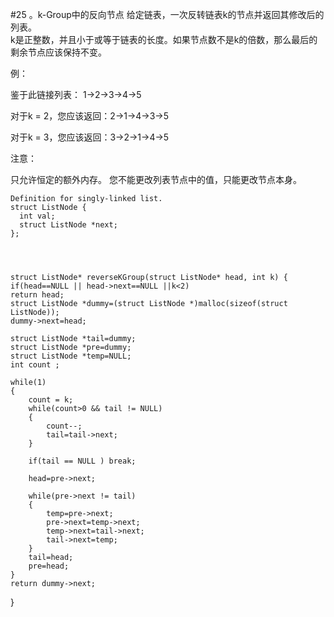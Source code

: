#25 。k-Group中的反向节点
给定链表，一次反转链表k的节点并返回其修改后的列表。  
k是正整数，并且小于或等于链表的长度。如果节点数不是k的倍数，那么最后的剩余节点应该保持不变。

例：

鉴于此链接列表： 1->2->3->4->5

对于k = 2，您应该返回：2->1->4->3->5

对于k = 3，您应该返回：3->2->1->4->5

注意：

只允许恒定的额外内存。
您不能更改列表节点中的值，只能更改节点本身。


    Definition for singly-linked list.
    struct ListNode {
      int val;
      struct ListNode *next;
    };
  
    


    struct ListNode* reverseKGroup(struct ListNode* head, int k) {
    if(head==NULL || head->next==NULL ||k<2) 
	return head;
    struct ListNode *dummy=(struct ListNode *)malloc(sizeof(struct ListNode));
    dummy->next=head;
    
    struct ListNode *tail=dummy;
    struct ListNode *pre=dummy;
    struct ListNode *temp=NULL;
    int count ;
    
    while(1)
    {
        count = k;
        while(count>0 && tail != NULL)
        {
            count--;
            tail=tail->next;
        }
        
        if(tail == NULL ) break;
        
        head=pre->next;
        
        while(pre->next != tail)
        {
            temp=pre->next;
            pre->next=temp->next;
            temp->next=tail->next;
            tail->next=temp;
        }
        tail=head;
        pre=head;
    }
    return dummy->next;
}